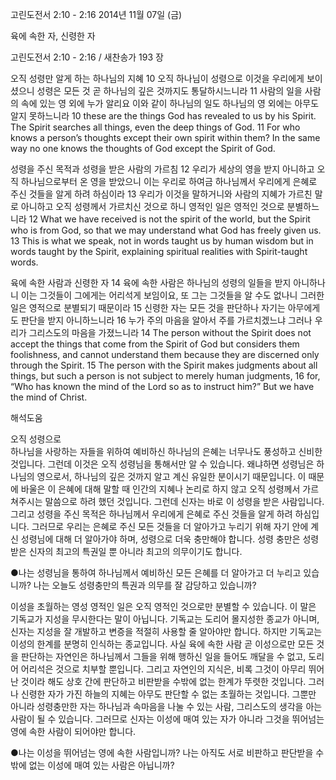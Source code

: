 고린도전서 2:10 - 2:16 
2014년 11월 07일 (금)

육에 속한 자, 신령한 자



고린도전서 2:10 - 2:16 / 새찬송가 193 장


오직 성령만 알게 하는 하나님의 지혜
10 오직 하나님이 성령으로 이것을 우리에게 보이셨으니 성령은 모든 것 곧 하나님의 깊은 것까지도 통달하시느니라 11 사람의 일을 사람의 속에 있는 영 외에 누가 알리요 이와 같이 하나님의 일도 하나님의 영 외에는 아무도 알지 못하느니라 
10 these are the things God has revealed to us by his Spirit. The Spirit searches all things, even the deep things of God. 11 For who knows a person’s thoughts except their own spirit within them? In the same way no one knows the thoughts of God except the Spirit of God.

성령을 주신 목적과 성령을 받은 사람의 가르침
12 우리가 세상의 영을 받지 아니하고 오직 하나님으로부터 온 영을 받았으니 이는 우리로 하여금 하나님께서 우리에게 은혜로 주신 것들을 알게 하려 하심이라 13 우리가 이것을 말하거니와 사람의 지혜가 가르친 말로 아니하고 오직 성령께서 가르치신 것으로 하니 영적인 일은 영적인 것으로 분별하느니라 
12 What we have received is not the spirit of the world, but the Spirit who is from God, so that we may understand what God has freely given us. 13 This is what we speak, not in words taught us by human wisdom but in words taught by the Spirit, explaining spiritual realities with Spirit-taught words.

육에 속한 사람과 신령한 자
14 육에 속한 사람은 하나님의 성령의 일들을 받지 아니하나니 이는 그것들이 그에게는 어리석게 보임이요, 또 그는 그것들을 알 수도 없나니 그러한 일은 영적으로 분별되기 때문이라 15 신령한 자는 모든 것을 판단하나 자기는 아무에게도 판단을 받지 아니하느니라 16 누가 주의 마음을 알아서 주를 가르치겠느냐 그러나 우리가 그리스도의 마음을 가졌느니라
14 The person without the Spirit does not accept the things that come from the Spirit of God but considers them foolishness, and cannot understand them because they are discerned only through the Spirit. 15 The person with the Spirit makes judgments about all things, but such a person is not subject to merely human judgments, 16 for, “Who has known the mind of the Lord so as to instruct him?” But we have the mind of Christ.

해석도움





오직 성령으로  
하나님을 사랑하는 자들을 위하여 예비하신 하나님의 은혜는 너무나도 풍성하고 신비한 것입니다. 그런데 이것은 오직 성령님을 통해서만 알 수 있습니다. 왜냐하면 성령님은 하나님의 영으로서, 하나님의 깊은 것까지 알고 계신 유일한 분이시기 때문입니다. 이 때문에 바울은 이 은혜에 대해 말할 때 인간의 지혜나 논리로 하지 않고 오직 성령께서 가르쳐주시는 말씀으로 하려 했던 것입니다. 그런데 신자는 바로 이 성령을 받은 사람입니다. 그리고 성령을 주신 목적은 하나님께서 우리에게 은혜로 주신 것들을 알게 하려 하심입니다. 그러므로 우리는 은혜로 주신 모든 것들을 더 알아가고 누리기 위해 자기 안에 계신 성령님에 대해 더 알아가야 하며, 성령으로 더욱 충만해야 합니다. 성령 충만은 성령 받은 신자의 최고의 특권일 뿐 아니라 최고의 의무이기도 합니다. 

●나는 성령님을 통하여 하나님께서 예비하신 모든 은혜를 더 알아가고 더 누리고 있습니까? 나는 오늘도 성령충만의 특권과 의무를 잘 감당하고 있습니까?

이성을 초월하는 영성
영적인 일은 오직 영적인 것으로만 분별할 수 있습니다. 이 말은 기독교가 지성을 무시한다는 말이 아닙니다. 기독교는 도리어 몰지성한 종교가 아니며, 신자는 지성을 잘 개발하고 변증을 적절히 사용할 줄 알아야만 합니다. 하지만 기독교는 이성의 한계를 분명히 인식하는 종교입니다. 사실 육에 속한 사람 곧 이성으로만 모든 것을 판단하는 자연인은 하나님께서 그들을 위해 행하신 일을 들어도 깨달을 수 없고, 도리어 어리석은 것으로 치부할 뿐입니다. 그리고 자연인의 지식은, 비록 그것이 아무리 뛰어난 것이라 해도 상호 간에 판단하고 비판받을 수밖에 없는 한계가 뚜렷한 것입니다. 그러나 신령한 자가 가진 하늘의 지혜는 아무도 판단할 수 없는 초월하는 것입니다. 그뿐만 아니라 성령충만한 자는 하나님과 속마음을 나눌 수 있는 사람, 그리스도의 생각을 아는 사람이 될 수 있습니다. 그러므로 신자는 이성에 매여 있는 자가 아니라 그것을 뛰어넘는 영에 속한 사람이 되어야만 합니다. 

●나는 이성을 뛰어넘는 영에 속한 사람입니까? 나는 아직도 서로 비판하고 판단받을 수밖에 없는 이성에 매여 있는 사람은 아닙니까?